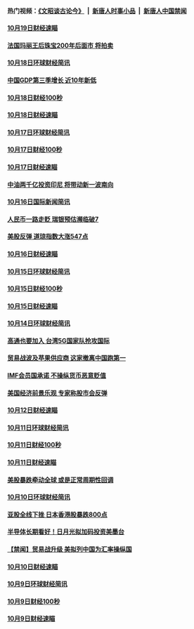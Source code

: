 #### 热门视频：[《文昭谈古论今》](https://github.com/gfw-breaker/wenzhao/blob/master/README.md?t=10200333) &nbsp;|&nbsp; [新唐人时事小品](https://github.com/gfw-breaker/ntdtv-comedy/blob/master/README.md?t=10200333) &nbsp;|&nbsp; [新唐人中国禁闻](https://github.com/gfw-breaker/ntdtv-news/blob/master/README.md?t=10200333)

#### [10月19日财经速瞄](../pages/news208/a1396078.md?t=10200333) 

#### [法国玛丽王后珠宝200年后面市 将拍卖](../pages/news208/a1396074.md?t=10200333) 

#### [10月18日环球财经简讯](../pages/news208/a1396037.md?t=10200333) 

#### [中国GDP第三季增长 近10年新低](../pages/news208/a1396032.md?t=10200333) 

#### [10月18日财经100秒](../pages/news208/a1396017.md?t=10200333) 

#### [10月18日财经速瞄](../pages/news208/a1395923.md?t=10200333) 

#### [10月17日环球财经简讯](../pages/news208/a1395879.md?t=10200333) 

#### [10月17日财经100秒](../pages/news208/a1395862.md?t=10200333) 

#### [10月17日财经速瞄](../pages/news208/a1395794.md?t=10200333) 

#### [中油两千亿投资印尼 将带动新一波南向](../pages/news208/a1395728.md?t=10200333) 

#### [10月16日国际新闻简讯](../pages/news208/a1395726.md?t=10200333) 

#### [人民币一路走贬 瑞银预估濒临破7](../pages/news208/a1395619.md?t=10200333) 

#### [美股反弹 道琼指数大涨547点](../pages/news208/a1395665.md?t=10200333) 

#### [10月16日财经速瞄](../pages/news208/a1395646.md?t=10200333) 

#### [10月15日环球财经简讯](../pages/news208/a1395588.md?t=10200333) 

#### [10月15日财经100秒](../pages/news208/a1395569.md?t=10200333) 

#### [10月15日财经速瞄](../pages/news208/a1395499.md?t=10200333) 

#### [10月14日环球财经简讯](../pages/news208/a1395446.md?t=10200333) 

#### [高通也要加入 台湾5G国家队抢攻国际](../pages/news208/a1395415.md?t=10200333) 

#### [贸易战波及苹果供应商 这家撤离中国跑第一](../pages/news208/a1395254.md?t=10200333) 

#### [IMF会员国承诺  不操纵货币恶意贬值](../pages/news208/a1395274.md?t=10200333) 

#### [美国经济前景乐观 专家称股市会反弹](../pages/news208/a1395159.md?t=10200333) 

#### [10月12日财经速瞄](../pages/news208/a1395177.md?t=10200333) 

#### [10月11日环球财经简讯](../pages/news208/a1395122.md?t=10200333) 

#### [10月11日财经100秒](../pages/news208/a1395097.md?t=10200333) 

#### [10月11日财经速瞄](../pages/news208/a1395020.md?t=10200333) 

#### [美股暴跌牵动全球 或是正常周期性回调](../pages/news208/a1395005.md?t=10200333) 

#### [10月10日环球财经简讯](../pages/news208/a1394977.md?t=10200333) 

#### [亚股全线下挫 日本香港股暴跌800点](../pages/news208/a1394956.md?t=10200333) 

#### [半导体长期看好！日月光拟加码投资美墨台](../pages/news208/a1394954.md?t=10200333) 

#### [【禁闻】贸易战升级 美拟列中国为汇率操纵国](../pages/news208/a1394887.md?t=10200333) 

#### [10月10日财经速瞄](../pages/news208/a1394883.md?t=10200333) 

#### [10月9日环球财经简讯](../pages/news208/a1394831.md?t=10200333) 

#### [10月9日财经100秒](../pages/news208/a1394812.md?t=10200333) 

#### [10月9日财经速瞄](../pages/news208/a1394741.md?t=10200333) 

